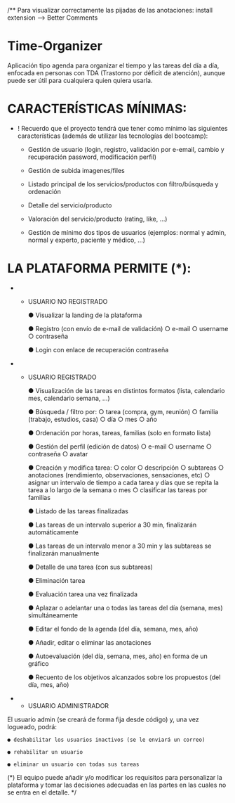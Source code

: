 /**
Para visualizar correctamente las pijadas de las anotaciones: install extension --> Better Comments

# Time-Organizer

Aplicación tipo agenda para organizar el tiempo y las tareas del día a día, enfocada en
personas con TDA (Trastorno por déficit de atención), aunque puede ser útil para cualquiera quien quiera
usarla.



# CARACTERÍSTICAS MÍNIMAS:

* ! Recuerdo que el proyecto tendrá que tener como mínimo las siguientes características (además de utilizar las tecnologías del bootcamp): 

    * Gestión de usuario (login, registro, validación por e-email, cambio y recuperación password, modificación perfil)

    * Gestión de subida imagenes/files

    * Listado principal de los servicios/productos con filtro/búsqueda y ordenación

    * Detalle del servicio/producto

    * Valoración del servicio/producto (rating, like, …)

    * Gestión de mínimo dos tipos de usuarios (ejemplos: normal y admin, normal y experto, paciente y médico, …)




# LA PLATAFORMA PERMITE (*):


* * USUARIO NO REGISTRADO

    ● Visualizar la landing de la plataforma

    ● Registro (con envío de e-mail de validación)
        ○ e-mail
        ○ username
        ○ contraseña

    ● Login con enlace de recuperación contraseña


* * USUARIO REGISTRADO

    ● Visualización de las tareas en distintos formatos (lista,         calendario mes, calendario
    semana, …)

    ● Búsqueda / filtro por:
        ○ tarea (compra, gym, reunión)
        ○ familia (trabajo, estudios, casa)
        ○ día
        ○ mes
        ○ año

    ● Ordenación por horas, tareas, familias (solo en formato lista)

    ● Gestión del perfil (edición de datos)
        ○ e-mail
        ○ username
        ○ contraseña
        ○ avatar

    ● Creación y modifica tarea:
        ○ color
        ○ descripción
        ○ subtareas
        ○ anotaciones (rendimiento, observaciones, sensaciones, etc)
        ○ asignar un intervalo de tiempo a cada tarea y días que se repita la tarea a lo
        largo de la semana o mes
        ○ clasificar las tareas por familias

    ● Listado de las tareas finalizadas

    ● Las tareas de un intervalo superior a 30 min, finalizarán automáticamente

    ● Las tareas de un intervalo menor a 30 min y las subtareas se finalizarán manualmente

    ● Detalle de una tarea (con sus subtareas)

    ● Eliminación tarea

    ● Evaluación tarea una vez finalizada

    ● Aplazar o adelantar una o todas las tareas del día (semana, mes) simultáneamente

    ● Editar el fondo de la agenda (del día, semana, mes, año)

    ● Añadir, editar o eliminar las anotaciones

    ● Autoevaluación (del día, semana, mes, año) en forma de un gráfico

    ● Recuento de los objetivos alcanzados sobre los propuestos (del
    día, mes, año)


* * USUARIO ADMINISTRADOR

El usuario admin (se creará de forma fija desde código) y, una vez logueado, podrá:

    ● deshabilitar los usuarios inactivos (se le enviará un correo)

    ● rehabilitar un usuario

    ● eliminar un usuario con todas sus tareas




   
   
(*) El equipo puede añadir y/o modificar los requisitos para personalizar la plataforma y tomar las decisiones
adecuadas en las partes en las cuales no se entra en el detalle.
*/